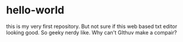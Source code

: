 # hello-world
this is my very first repository.
But not sure if this web based txt editor looking good.
So geeky nerdy like.
Why can't GIthuv make a compair?
